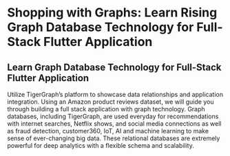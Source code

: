 # Shopping with Graphs:  Learn Rising Graph Database Technology for Full-Stack Flutter Application

## Learn Graph Database Technology for Full-Stack Flutter Application

Utilize TigerGraph’s platform to showcase data relationships and application integration. Using an Amazon product reviews dataset, we will guide you through building a full stack application with graph technology. Graph databases, including TigerGraph, are used everyday for recommendations with internet searches, Netflix shows, and social media connections as well as fraud detection, customer360, IoT, AI and machine learning to make sense of ever-changing big data. These relational databases are extremely powerful for deep analytics with a flexible schema and scalability.



